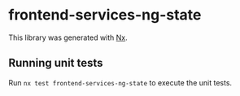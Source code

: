 # frontend-services-ng-state

This library was generated with [Nx](https://nx.dev).

## Running unit tests

Run `nx test frontend-services-ng-state` to execute the unit tests.
